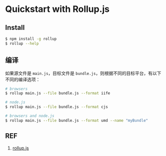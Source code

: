 # Quickstart with Rollup.js

## Install

```sh
$ npm install -g rollup
$ rollup --help
```

## 编译

如果源文件是 `main.js`，目标文件是 `bundle.js`，则根据不同的目标平台，有以下不同的编译选项：

```sh
# browsers
$ rollup main.js --file bundle.js --format iife

# node.js
$ rollup main.js --file bundle.js --format cjs

# browsers and node.js
$ rollup main.js --file bundle.js --format umd --name "myBundle"
```

## REF

1. [rollup.js](https://rollupjs.org/guide/en/)
